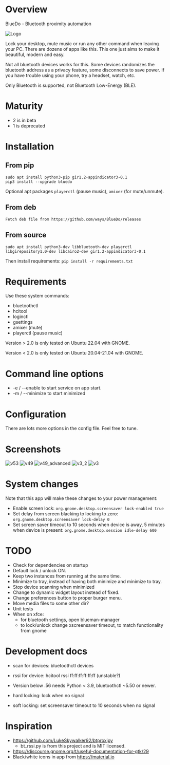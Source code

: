 # Overview

BlueDo - Bluetooth proximity automation

![Logo](https://raw.githubusercontent.com/ways/BlueDo/master/images/bluedo.png)

Lock your desktop, mute music or run any other command when leaving your PC. There are dozens of apps like this. This one just aims to make it beautiful, modern and easy.

Not all bluetooth devices works for this. Some devices randomizes the bluetooth address as a privacy feature, some disconnects to save power. If you have trouble using your phone, try a headset, watch, etc.

Only Bluetooth is supported, not Bluetooth Low-Energy (BLE).

# Maturity

* 2 is in beta
* 1 is deprecated

# Installation

## From pip

    sudo apt install python3-pip gir1.2-appindicator3-0.1
    pip3 install --upgrade bluedo

  Optional apt packages `playerctl` (pause music), `amixer` (for mute/unmute).

## From deb

    Fetch deb file from https://github.com/ways/BlueDo/releases

## From source

    sudo apt install python3-dev libbluetooth-dev playerctl libgirepository1.0-dev libcairo2-dev gir1.2-appindicator3-0.1

Then install requirements: `pip install -r requirements.txt`

# Requirements

Use these system commands:

* bluetoothctl
* hcitool
* loginctl
* gsettings
* amixer (mute)
* playerctl (pause music)

Version > 2.0 is only tested on Ubuntu 22.04 with GNOME.

Version < 2.0 is only tested on Ubuntu 20.04-21.04 with GNOME.

# Command line options

* -e / --enable to start service on app start.
* -m / --minimize to start minimized

# Configuration

There are lots more options in the config file. Feel free to tune.

# Screenshots

![v53](https://raw.githubusercontent.com/ways/BlueDo/master/images/v53.png)
![v49](https://raw.githubusercontent.com/ways/BlueDo/master/images/v49.png)
![v49_advanced](https://raw.githubusercontent.com/ways/BlueDo/master/images/v49_advanced.png)
![v3_2](https://raw.githubusercontent.com/ways/BlueDo/master/images/v3_2.png)
![v3](https://raw.githubusercontent.com/ways/BlueDo/master/images/v3.png)

# System changes

Note that this app will make these changes to your power management:

* Enable screen lock: ```org.gnome.desktop.screensaver lock-enabled true```
* Set delay from screen blacking to locking to zero: ```org.gnome.desktop.screensaver lock-delay 0```
* Set screen saver timeout to 10 seconds when device is away, 5 minutes when device is present: ```org.gnome.desktop.session idle-delay 600```

# TODO

* Check for dependencies on startup
* Default lock / unlock ON.
* Keep two instances from running at the same time.
* Minimize to tray, instead of having both minimize and minimize to tray.
* Stop device scanning when minimized
* Change to dynamic widget layout instead of fixed.
* Change preferences button to proper burger menu.
* Move media files to some other dir?
* Unit tests
* When on xfce:
  * for bluetooth settings, open blueman-manager
  * to lock/unlock change xscreensaver timeout, to match functionality from gnome

# Development docs

* scan for devices: bluetoothctl devices
* rssi for device: hcitool rssi ff:ff:ff:ff:ff:ff (unstable?)
* Version below .56 needs Python < 3.9, bluetoothctl ~5.50 or newer.

* hard locking: lock when no signal
* soft locking: set screensaver timeout to 10 seconds when no signal

# Inspiration

* https://github.com/LukeSkywalker92/btproxipy
  * bt_rssi.py is from this project and is MIT licensed.
* https://discourse.gnome.org/t/useful-documentation-for-gtk/29
* Black/white icons in app from https://material.io
